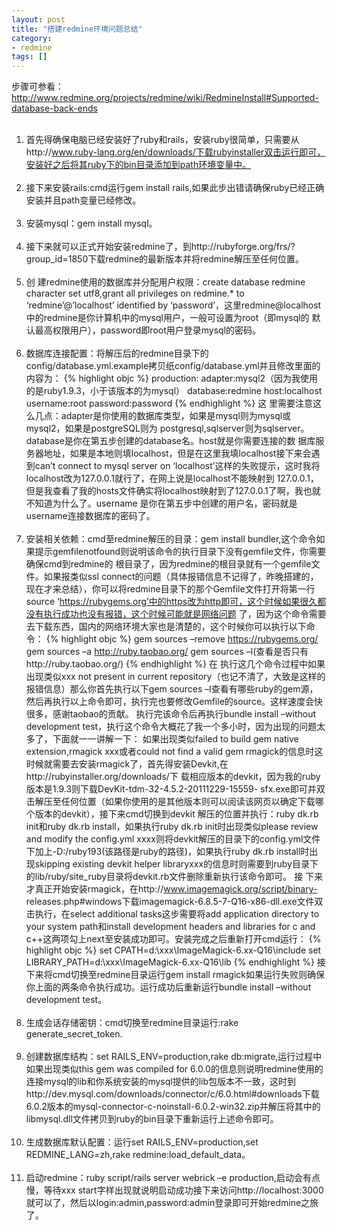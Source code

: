 ```yaml
---
layout: post
title: "搭建redmine环境问题总结"
category: 
- redmine
tags: []
---
```












步骤可参看：http://www.redmine.org/projects/redmine/wiki/RedmineInstall#Supported-database-back-ends</br></br>
  1. 首先得确保电脑已经安装好了ruby和rails，安装ruby很简单，只需要从http://www.ruby-lang.org/en/downloads/下载rubyinstaller双击运行即可，安装好之后将其ruby下的bin目录添加到path环境变量中。</br></br>
  2. 接下来安装rails:cmd运行gem install rails,如果此步出错请确保ruby已经正确安装并且path变量已经修改。</br></br>
  3. 安装mysql：gem install mysql。</br></br>
  4. 接下来就可以正式开始安装redmine了，到http://rubyforge.org/frs/?group_id=1850下载redmine的最新版本并将redmine解压至任何位置。</br></br>
  5. 创 建redmine使用的数据库并分配用户权限：create database redmine character set utf8,grant all privileges on redmine.* to ‘redmine’@’localhost’ identified by ‘password’，这里redmine@localhost中的redmine是你计算机中的mysql用户，一般可设置为root（即mysql的 默认最高权限用户），password即root用户登录mysql的密码。</br></br>
  6. 数据库连接配置：将解压后的redmine目录下的config/database.yml.example拷贝纸config/database.yml并且修改里面的内容为：
{% highlight objc %}
production:
adapter:mysql2（因为我使用的是ruby1.9.3，小于该版本的为mysql）
database:redmine
host:localhost
username:root
password:password
{% endhighlight %}
这 里需要注意这么几点：adapter是你使用的数据库类型，如果是mysql则为mysql或mysql2，如果是postgreSQL则为 postgresql,sqlserver则为sqlserver。database是你在第五步创建的database名。host就是你需要连接的数 据库服务器地址，如果是本地则填localhost，但是在这里我填localhost接下来会遇到can’t connect to mysql server on ‘localhost’这样的失败提示，这时我将localhost改为127.0.0.1就行了，在网上说是localhost不能映射到 127.0.0.1，但是我查看了我的hosts文件确实将localhost映射到了127.0.0.1了啊，我也就不知道为什么了。username 是你在第五步中创建的用户名，密码就是username连接数据库的密码了。</br></br>
  7. 安装相关依赖：cmd至redmine解压的目录：gem install bundler,这个命令如果提示gemfilenotfound则说明该命令的执行目录下没有gemfile文件，你需要确保cmd到redmine的 根目录了，因为redmine的根目录就有一个gemfile文件。如果报类似ssl connect的问题（具体报错信息不记得了，昨晚搭建的，现在才来总结），你可以将redmine目录下的那个Gemfile文件打开将第一行 source ‘https://rubygems.org’中的https改为http即可，这个时候如果很久都没有执行成功也没有报错，这个时候可能就是网络问题 了，因为这个命令需要去下载东西，国内的网络环境大家也是清楚的，这个时候你可以执行以下命令：
{% highlight objc %}
gem sources –remove https://rubygems.org/
gem sources –a http://ruby.taobao.org/
gem sources –l(查看是否只有http://ruby.taobao.org/)
{% endhighlight %}
在 执行这几个命令过程中如果出现类似xxx not present in current repository（也记不清了，大致是这样的报错信息）那么你首先执行以下gem sources –l查看有哪些ruby的gem源，然后再执行以上命令即可，执行完也要修改Gemfile的source。这样速度会快很多，感谢taobao的贡献。
执行完该命令后再执行bundle install –without development test，执行这个命令大概花了我一个多小时，因为出现的问题太多了，下面就一一讲解一下：
如果出现类似failed to build gem native extension,rmagick xxx或者could not find a valid gem rmagick的信息时这时候就需要去安装rmagick了，首先得安装Devkit,在http://rubyinstaller.org/downloads/下 载相应版本的devkit，因为我的ruby版本是1.9.3则下载DevKit-tdm-32-4.5.2-20111229-15559- sfx.exe即可并双击解压至任何位置（如果你使用的是其他版本则可以阅读该网页以确定下载哪个版本的devkit），接下来cmd切换到devkit 解压的位置并执行：ruby dk.rb init和ruby dk.rb install，如果执行ruby dk.rb init时出现类似please review and modify the config.yml xxxx则将devkit解压的目录下的config.yml文件下加上-D:/ruby193(该路径是ruby的路径)，如果执行ruby dk.rb install时出现skipping existing devkit helper libraryxxx的信息时则需要到ruby目录下的lib/ruby/site_ruby目录将devkit.rb文件删除重新执行该命令即可。
接 下来才真正开始安装rmagick，在http://www.imagemagick.org/script/binary- releases.php#windows下载imagemagick-6.8.5-7-Q16-x86-dll.exe文件双击执行，在select additional tasks这步需要将add application directory to your system path和install development headers and libraries for c and c++这两项勾上next至安装成功即可。安装完成之后重新打开cmd运行：
{% highlight objc %}
set CPATH=d:\xxx\ImageMagick-6.xx-Q16\include
set LIBRARY_PATH=d:\xxx\ImageMagick-6.xx-Q16\lib
{% endhighlight %}
接下来将cmd切换至redmine目录运行gem install rmagick如果运行失败则确保你上面的两条命令执行成功。运行成功后重新运行bundle install –without development test。</br></br>
  8. 生成会话存储密钥：cmd切换至redmine目录运行:rake generate_secret_token.</br></br>
  9. 创建数据库结构：set RAILS_ENV=production,rake db:migrate,运行过程中如果出现类似this gem was compiled for 6.0.0的信息则说明redmine使用的连接mysql的lib和你系统安装的mysql提供的lib包版本不一致，这时到http://dev.mysql.com/downloads/connector/c/6.0.html#downloads下载6.0.2版本的mysql-connector-c-noinstall-6.0.2-win32.zip并解压将其中的libmysql.dll文件拷贝到ruby的bin目录下重新运行上述命令即可。</br></br>
10. 生成数据库默认配置：运行set RAILS_ENV=production,set REDMINE_LANG=zh,rake redmine:load_default_data。</br></br>
11. 启动redmine：ruby script/rails server webrick –e production,启动会有点慢，等待xxx start字样出现就说明启动成功接下来访问http://localhost:3000就可以了，然后以login:admin,password:admin登录即可开始redmine之旅了。
